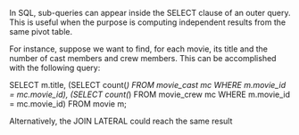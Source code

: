 In SQL, sub-queries can appear inside the SELECT clause of an outer query. This is useful when the purpose is computing independent results from the same pivot table. 

For instance, suppose we want to find, for each movie, its title and the number of cast members and crew members. This can be accomplished with the following query:

SELECT m.title, (SELECT count(*) FROM movie_cast mc WHERE m.movie_id = mc.movie_id), (SELECT count(*) FROM movie_crew mc WHERE m.movie_id = mc.movie_id)
FROM movie m;

Alternatively, the JOIN LATERAL could reach the same result
